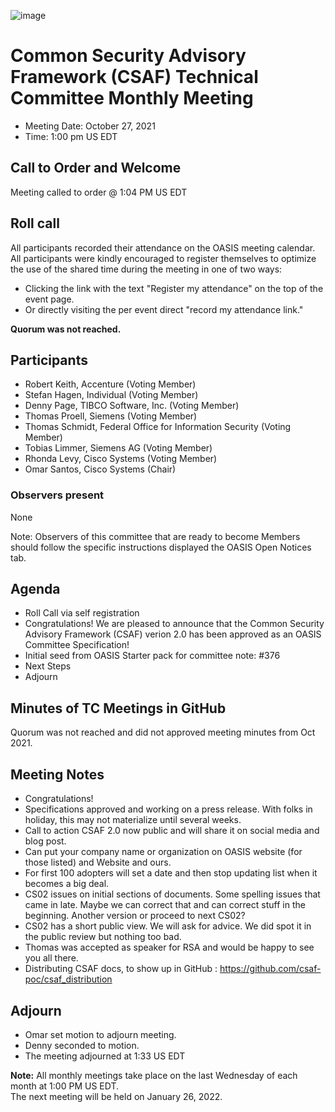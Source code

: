 ![image](https://user-images.githubusercontent.com/1690898/139102180-5c1e2583-14f1-4f58-ab2b-9e3807ed529c.png)

# Common Security Advisory Framework (CSAF) Technical Committee Monthly Meeting 

- Meeting Date: October 27, 2021 
- Time: 1:00 pm US EDT

## Call to Order and Welcome
Meeting called to order @ 1:04 PM US EDT

## Roll call
All participants recorded their attendance on the OASIS meeting calendar. 
All participants were kindly encouraged to register themselves to optimize the use of the shared time during the meeting in one of two ways:
- Clicking the link with the text "Register my attendance" on the top of the event page.
- Or directly visiting the per event direct "record my attendance link." 

**Quorum was not reached.**

## Participants

- Robert Keith, Accenture (Voting Member)
- Stefan Hagen, Individual (Voting Member)
- Denny Page, TIBCO Software, Inc. (Voting Member)
- Thomas Proell, Siemens (Voting Member)
- Thomas Schmidt, Federal Office for Information Security (Voting Member)
- Tobias Limmer, Siemens AG (Voting Member)
- Rhonda Levy, Cisco Systems (Voting Member)
- Omar Santos, Cisco Systems (Chair)

### Observers present

None

Note: Observers of this committee that are ready to become Members should follow the specific instructions displayed the OASIS Open Notices tab.


## Agenda
- Roll Call via self registration
- Congratulations! We are pleased to announce that the Common Security Advisory Framework (CSAF) verion 2.0 has been approved as an OASIS Committee Specification!
- Initial seed from OASIS Starter pack for committee note: #376 
- Next Steps
- Adjourn


## Minutes of TC Meetings in GitHub

Quorum was not reached and did not approved meeting minutes from Oct 2021.

## Meeting Notes

- Congratulations! 
- Specifications approved and working on a press release. With folks in holiday, this may not materialize until several weeks.  
- Call to action CSAF 2.0 now public and will share it on social media and blog post.
- Can put your company name or organization on OASIS website (for those listed) and Website and ours.
- For first 100 adopters will set a date and then stop updating list when it becomes a big deal.   
- CS02 issues on initial sections of documents. Some spelling issues that came in late. Maybe we can correct that and can correct stuff in the beginning.  Another version or proceed to next CS02?  
- CS02 has a short public view. We will ask for advice.  We did spot it in the public review but nothing too bad.  
- Thomas was accepted as speaker for RSA and would be happy to see you all there.  
- Distributing CSAF docs, to show up in GitHub : https://github.com/csaf-poc/csaf_distribution

## Adjourn
- Omar set motion to adjourn meeting.
- Denny seconded to motion.
- The meeting adjourned at 1:33 US EDT

**Note:** All monthly meetings take place on the last Wednesday of each month at 1:00 PM US EDT.     
The next meeting will be held on January 26, 2022.  
